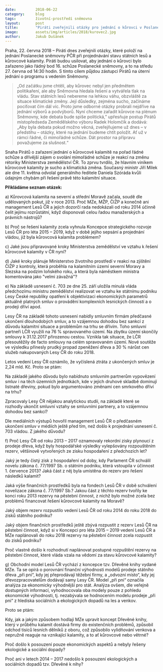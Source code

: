 ```yaml
---
date:         2018-06-22
category:     blog
tags:         životní-prostředí sněmovna
layout:       post
title:        "Piráti zveřejnili otázky pro jednání o kůrovci v Poslanecké sněmovně"
image:        assets/img/articles/2018/kurovec2.jpg
author:       Jakub Dušánek
---
```


Praha, 22. června 2018 – Piráti dnes zveřejnili otázky, které položí na jednání Poslanecké sněmovny PČR při projednávání stavu státních lesů a kůrovcové kalamity. Piráti budou usilovat, aby jednání o kůrovci bylo zařazeno jako řádný bod 16. schůze Poslanecké sněmovny, a to na středu 27. června od 14:30 hodin. S tímto cílem půjdou zástupci Pirátů na úterní jednání o programu s vedením Sněmovny.

> „Od začátku jsme chtěli, aby kůrovec nebyl jen předmětem politikaření, ale aby Sněmovna hledala řešení a vytvářela tlak na vládu. Stav státních lesů nebereme na lehkou váhu, obzvláště za situace klimatické změny. Její důsledky, zejména sucho, začínáme pociťovat čím dál víc. Proto jsme odborné otázky probrali nejdříve na jednání výborů a podvýborů. Nyní chceme zařadit kůrovce na plénum Sněmovny, kde debata bude spíše politická,” upřesňuje postup Pirátů místopředseda Zemědělského výboru Radek Holomčík a dodává: „Aby byla debata pokud možno věcná, zveřejňujeme už dnes – v předstihu – otázky, které na jednání budeme chtít položit. Ať už v rámci řádné, či mimořádné schůze. Dát prostor na přípravu považujeme za slušnost.“

Snaha Pirátů o zařazení jednání o kůrovcové kalamitě na pořad řádné schůze a dřívější zájem o svolání mimořádné schůze je reakcí na změnu rétoriky Ministerstva zemědělství ČR. To zprvu tvrdilo, že hlavním viníkem kůrovcové kalamity je sucho a klimatická změna. Současný ministr Jiří Milek ale dne 11. května odvolal generálního ředitele Daniela Szóráda kvůli údajným chybám při řešení právě této kalamitní situace.

**Přikládáme seznam otázek:**

a) Kůrovcová kalamita na severní a střední Moravě začala, soudě dle udělovaných pokut, již v roce 2013. Proč MZe, MŽP, ČIŽP a konečně ani management Lesů ČR a jejich dozorčí rada nedokázali od roku 2014 účinně čelit jejímu rozrůstátní, když disponovali celou řadou manažerských a právních nástrojů?  

b) Proč se řešení kalamity zcela vyhnula Koncepce strategického rozvoje Lesů ČR pro léta 2015 – 2019, když v době jejího sepsání a projednání vládou, již byla kůrovcová kalamita problémem?

c) Jaké jsou připravované kroky Ministerstva zemědělství ve vztahu k řešení kůrovcové kalamity v ČR nyní?

d) Jaké kroky plánuje Ministerstvo životního prostředí v reakci na zjištění ČIŽP z kontroly, která proběhla na kalamitním území severní Moravy a Slezska na podzim loňského roku, a která byla náměstkem ministra komentována jako "velmi závažná"?

e) Na základě usnesení č. 703 ze dne 25. září uložila minulá vláda předchozímu ministru zemědělství realizovat ve vztahu ke státnímu podniku Lesy České republiky opatření k objektivizaci ekonomických parametrů aktuálně platných smluv o provádění komplexních lesnických činností a o prodeji dříví apod.

Lesy ČR na základě tohoto usnesení nabídly smluvním firmám předčasné ukončení dlouhodobých smluv, a to vzájemnou dohodou bez sankcí z důvodu kalamitní situace a problémům na trhu se dřívím. Toho smluvní partneři LČR využili na 76 % spravovaného území. Na zbytku území skončily smlouvy k 31.12.2017 přirozenou cestou. Vznikla tak situace, že LČR přesoutěžily de facto smlouvy na celém spravovaném území. Nové soutěže ve výsledku přinesly prudký propad zpeněžení dřeva a 30 % nárůst cen služeb nakupovaných Lesy ČR do roku 2018.

Letos vedení Lesy ČR oznámilo, že vyčíslená ztráta z ukončených smluv je 2,24 mld. Kč. Proto se ptám:

Na základě jakého důvodu bylo nabídnuto smluvním partnerům vypovězení smluv i na těch územních jednotkách, kde v jejich druhové skladbě dominují listnaté dřeviny, pokud bylo argumentováno změnami cen smrkového dříví na trhu?

Zpracovaly Lesy ČR nějakou analytickou studii, na základě které se rozhodly ukončit smluvní vztahy se smluvními partnery, a to vzájemnou dohodou bez sankcí?

Dle mediálních výstupů hovořil management Lesů ČR o předčasném ukončení smluv v médiích ještě před tím, než došlo k projednání usnesení č. 703 vládou. Z jakého důvodu?

f) Proč Lesy ČR od roku 2013 – 2017 oznamovaly rekordní zisky plynoucí z prodeje dřeva, když byly hospodářské výsledky vylepšovány rozpouštěním rezerv, většinově vytvořených ze zisku hospodaření z předchozích let?

Jaký je tedy čistý zisk z hospodaření od doby, kdy Parlament ČR schválil novelu zákona č. 77/1997 Sb. o státním podniku, která vstoupila v účinnost 1. července 2013? Jaká část z něj byla umístěna do rezerv pro řešení následků kalamit?

Jaká výše finančních prostředků byla na fondech Lesů ČR v době schválení novelizace zákona č. 77/1997 Sb.? Jakou část z těchto rezerv tvořily ke konci roku 2013 rezervy na pěstební činnost, z nichž bylo možné zcela bez problémů financovat řešení kůrovcové kalamity na Moravě?

Jaký objem rezerv rozpustilo vedení Lesů ČR od roku 2014 do roku 2018 do zisků státního podniku?

Jaký objem finančních prostředků ještě zbývá rozpustit z rezerv Lesů ČR na pěstební činnost, když si v Koncepci pro léta 2015 – 2019 vedení Lesů ČR a MZe naplánovali do roku 2018 rezervy na pěstební činnost zcela rozpustit do zisků podniku?

Proč vlastně došlo k rozhodnutí naplánovat postupné rozpuštění rezervy na pěstební činnost, které vláda vzala na vědomí za stavu kůrovcové kalamity?

g) Obchodní model Lesů ČR vychází z koncepce tzv. Dřevěné knihy vydané MZe. Ta se opírá o porovnání finanční výhodnosti modelů prodeje státního dřeva „při pni“, kdy jej přeprodávají těžební firmy,  a „odvozní místo“, kdy jej dřevozpracovatelům dodávají samy Lesy ČR.  Model „při pni“ označila analýza za ekonomicky výhodnější pro stát. Analýza ovšem, dle veřejně dostupných informací, vyhodnocovala oba modely pouze z pohledu ekonomické výhodnosti, tj. nezabývala se hodnocením modelu prodeje „při pni“ z hlediska sociálních a ekologických dopadů na les a venkov.

Proto se ptám:

Kdy, jak a jakým způsobem hodlají MZe upravit koncept Dřevěné knihy, který v průběhu kalamit dostává firmy do existenčních problémů, způsobil odchod tisíců lesních dělníků z oboru, což způsobilo vylidňování venkova a nepružně reaguje na vznikající kalamity, a to ať kůrovcové nebo větrné?

Proč došlo k posouzení  pouze ekonomických aspektů a nebyly řešeny ekologické a sociální dopady?

Proč ani v letech 2014 – 2017 nedošlo k posouzení ekologických a sociálních dopadů tzv. Dřevěné k nihy?
